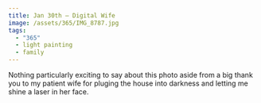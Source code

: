 ```yaml
---
title: Jan 30th — Digital Wife
image: /assets/365/IMG_8787.jpg
tags:
  - "365"
  - light painting
  - family
---
```

Nothing particularly exciting to say about this photo aside from a big thank you to my patient wife for pluging the house into darkness and letting me shine a laser in her face.